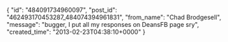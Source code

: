  {
   "id": "484091734960097",
   "post_id": "462493170453287_484074394961831",
   "from_name": "Chad Brodgesell",
   "message": "bugger, I put all my responses on DeansFB page sry",
   "created_time": "2013-02-23T04:38:10+0000"
 }
